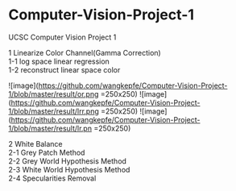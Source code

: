 # Computer-Vision-Project-1
UCSC Computer Vision Project 1

1 Linearize Color Channel(Gamma Correction)<br>
1-1 log space linear regression<br>
1-2 reconstruct linear space color

![image](https://github.com/wangkepfe/Computer-Vision-Project-1/blob/master/result/or.png =250x250)
![image](https://github.com/wangkepfe/Computer-Vision-Project-1/blob/master/result/lrr.png =250x250)
![image](https://github.com/wangkepfe/Computer-Vision-Project-1/blob/master/result/lr.pn =250x250)

2 White Balance<br>
2-1 Grey Patch Method<br>
2-2 Grey World Hypothesis Method<br>
2-3 White World Hypothesis Method<br>
2-4 Specularities Removal
